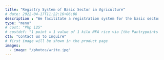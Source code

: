 ```yaml
---
title: "Registry System of Basic Sector in Agriculture"
# date: 2022-04-17T11:22:16+06:00
description : "We facilitate a registration system for the basic sector"
type: "menu"
# cost: "Php 125"
# costdef: "1 point = 1 value of 1 kilo NFA rice via [the Pantrypoints system](https://pantrypoints.com)"
cta: "Contact us to Inquire"
# first image will be shown in the product page
images:
  - image: "/photos/write.jpg"
---
```


